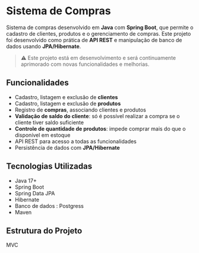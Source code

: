 # Sistema de Compras

Sistema de compras desenvolvido em **Java** com **Spring Boot**, que permite o cadastro de clientes, produtos e o gerenciamento de compras. Este projeto foi desenvolvido como prática de **API REST** e manipulação de banco de dados usando **JPA/Hibernate**.

> ⚠️ Este projeto está em desenvolvimento e será continuamente aprimorado com novas funcionalidades e melhorias.

## Funcionalidades

- Cadastro, listagem e exclusão de **clientes**  
- Cadastro, listagem e exclusão de **produtos**  
- Registro de **compras**, associando clientes e produtos  
- **Validação de saldo do cliente**: só é possível realizar a compra se o cliente tiver saldo suficiente  
- **Controle de quantidade de produtos**: impede comprar mais do que o disponível em estoque  
- API REST para acesso a todas as funcionalidades  
- Persistência de dados com **JPA/Hibernate**

## Tecnologias Utilizadas

- Java 17+
- Spring Boot
- Spring Data JPA
- Hibernate
- Banco de dados : Postgress
- Maven 

## Estrutura do Projeto
MVC
